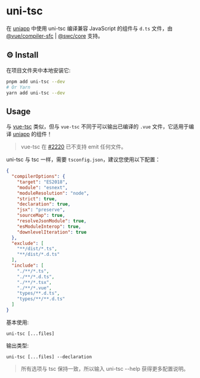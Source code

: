 # uni-tsc

在 [uniapp](https://uniapp.dcloud.net.cn/) 中使用 uni-tsc 编译兼容 JavaScript 的组件与 `d.ts` 文件，由 
[@vue/compiler-sfc](https://www.npmjs.com/package/@vue/compiler-sfc) |
[@swc/core](https://www.npmjs.com/package/@swc/core) 支持。
## ⚙️ Install

在项目文件夹中本地安装它:

```bash
pnpm add uni-tsc --dev
# Or Yarn
yarn add uni-tsc --dev
```

## Usage

与 [vue-tsc](https://www.npmjs.com/package/vue-tsc) 类似，但与 `vue-tsc` 不同于可以输出已编译的 `.vue` 文件，它适用于编译 [uniapp](https://uniapp.dcloud.net.cn/) 的组件！

> vue-tsc 在 [#2220](https://github.com/vuejs/language-tools/pull/2220) 已不支持 emit 任何文件。

uni-tsc 与 tsc 一样，需要 `tsconfig.json`，建议您使用以下配置：

```json
{
  "compilerOptions": {
    "target": "ES2018",
    "module": "esnext",
    "moduleResolution": "node",
    "strict": true,
    "declaration": true,
    "jsx": "preserve",
    "sourceMap": true,
    "resolveJsonModule": true,
    "esModuleInterop": true,
    "downlevelIteration": true
  },
  "exclude": [
    "**/dist/*.ts",
    "**/dist/*.d.ts"
  ],
  "include": [
    "./**/*.ts",
    "./**/*.d.ts",
    "./**/*.tsx",
    "./**/*.vue",
    "types/**.d.ts",
    "types/**/**.d.ts"
  ]
}

```

基本使用:

`uni-tsc [...files]`

输出类型:

`uni-tsc [...files] --declaration`


> 所有选项与 tsc 保持一致，所以输入 uni-tsc --help 获得更多配置说明。

